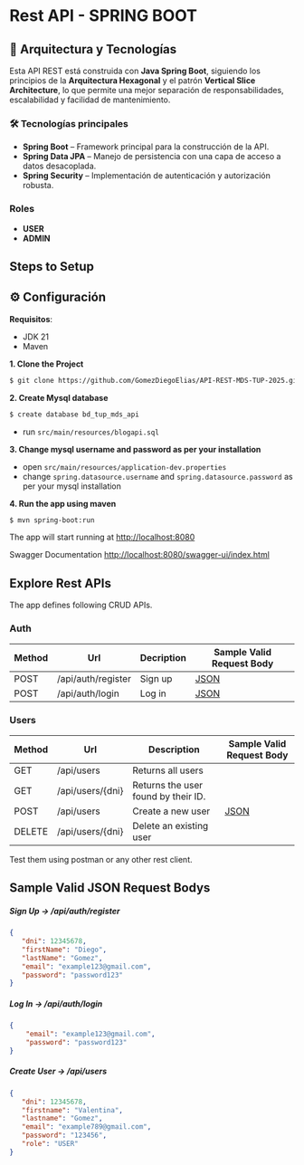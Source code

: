 # Rest API - SPRING BOOT

## 🧱 Arquitectura y Tecnologías

Esta API REST está construida con **Java Spring Boot**, siguiendo los principios de la **Arquitectura Hexagonal** y el patrón **Vertical Slice Architecture**, lo que permite una mejor separación de responsabilidades, escalabilidad y facilidad de mantenimiento.

### 🛠️ Tecnologías principales

- **Spring Boot** – Framework principal para la construcción de la API.
- **Spring Data JPA** – Manejo de persistencia con una capa de acceso a datos desacoplada.
- **Spring Security** – Implementación de autenticación y autorización robusta.

### Roles
- **USER**
- **ADMIN**

## Steps to Setup

## ⚙️ Configuración
**Requisitos**:
   - JDK 21
   - Maven

**1. Clone the Project**

```bash
$ git clone https://github.com/GomezDiegoElias/API-REST-MDS-TUP-2025.git
```

**2. Create Mysql database**
```bash
$ create database bd_tup_mds_api
```
- run `src/main/resources/blogapi.sql`

**3. Change mysql username and password as per your installation**

+ open `src/main/resources/application-dev.properties`
+ change `spring.datasource.username` and `spring.datasource.password` as per your mysql installation

**4. Run the app using maven**

```bash
$ mvn spring-boot:run
```
The app will start running at <http://localhost:8080>

Swagger Documentation <http://localhost:8080/swagger-ui/index.html>

## Explore Rest APIs

The app defines following CRUD APIs.

### Auth

| Method | Url                | Decription | Sample Valid Request Body | 
| ------ |--------------------| ---------- | --------------------------- |
| POST   | /api/auth/register | Sign up | [JSON](#signup) |
| POST   | /api/auth/login    | Log in | [JSON](#signin) |

### Users

| Method | Url              | Description                       | Sample Valid Request Body |
|--------|------------------|-----------------------------------|---------------------------|
| GET    | /api/users       | Returns all users                 |                           |
| GET    | /api/users/{dni} | Returns the user found by their ID. |                           |
| POST   | /api/users       | Create a new user          | [JSON](#usercreate)       |
| DELETE | /api/users/{dni} | Delete an existing user        |                           |

Test them using postman or any other rest client.

## Sample Valid JSON Request Bodys

##### <a id="signup">Sign Up -> /api/auth/register</a>
```json
{
   "dni": 12345678, 
   "firstName": "Diego", 
   "lastName": "Gomez", 
   "email": "example123@gmail.com", 
   "password": "password123"
}
```

##### <a id="signin">Log In -> /api/auth/login</a>
```json
{
	"email": "example123@gmail.com",
	"password": "password123"
}
```

##### <a id="usercreate">Create User -> /api/users</a>
```json
{
   "dni": 12345678,
   "firstname": "Valentina",
   "lastname": "Gomez",
   "email": "example789@gmail.com",
   "password": "123456",
   "role": "USER"
}
```
